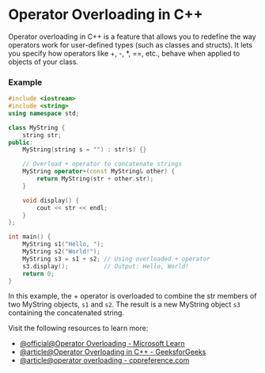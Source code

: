 # Operator Overloading in C++

Operator overloading in C++ is a feature that allows you to redefine the way operators work for user-defined types (such as classes and structs). It lets you specify how operators like +, -, *, ==, etc., behave when applied to objects of your class.

### Example
```cpp
#include <iostream>
#include <string>
using namespace std;

class MyString {
    string str;
public:
    MyString(string s = "") : str(s) {}

    // Overload + operator to concatenate strings
    MyString operator+(const MyString& other) {
        return MyString(str + other.str);
    }

    void display() {
        cout << str << endl;
    }
};

int main() {
    MyString s1("Hello, ");
    MyString s2("World!");
    MyString s3 = s1 + s2; // Using overloaded + operator
    s3.display();          // Output: Hello, World!
    return 0;
}
```
In this example, the + operator is overloaded to combine the str members of two MyString objects, `s1` and `s2`. The result is a new MyString object `s3` containing the concatenated string.

Visit the following resources to learn more:

- [@official@Operator Overloading - Microsoft Learn](https://learn.microsoft.com/en-us/cpp/cpp/operator-overloading)
- [@article@Operator Overloading in C++ - GeeksforGeeks](https://www.geeksforgeeks.org/operator-overloading-cpp/)
- [@article@operator overloading - cppreference.com](https://en.cppreference.com/w/cpp/language/operators)
